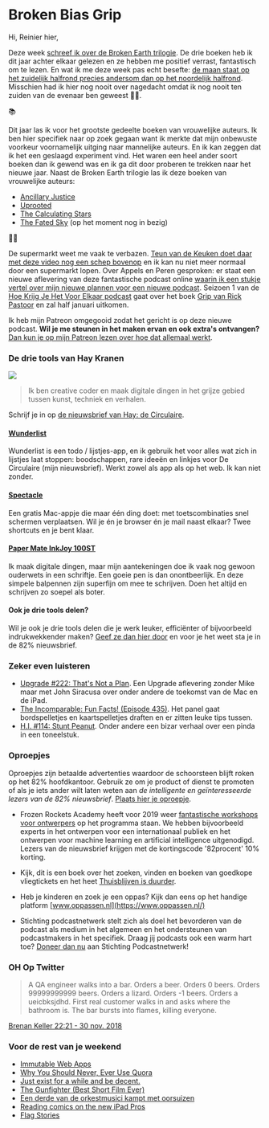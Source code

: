 # Broken Bias Grip

Hi, Reinier hier,

Deze week [schreef ik over de Broken Earth trilogie](https://sinds82.nl/2018/12/02/the-fifth-season). De drie boeken heb ik dit jaar achter elkaar gelezen en ze hebben me positief verrast, fantastisch om te lezen. En wat ik me deze week pas echt besefte: [de maan staat op het zuidelijk halfrond precies andersom dan op het noordelijk halfrond](https://www.sciencealert.com/the-moon-is-upside-down-in-the-northern-southern-hemisphere-and-how-did-we-not-know-this). Misschien had ik hier nog nooit over nagedacht omdat ik nog nooit ten zuiden van de evenaar ben geweest 🤷‍♂️.

📚

Dit jaar las ik voor het grootste gedeelte boeken van vrouwelijke auteurs. Ik ben hier specifiek naar op zoek gegaan want ik merkte dat mijn onbewuste voorkeur voornamelijk uitging naar mannelijke auteurs. En ik kan zeggen dat ik het een geslaagd experiment vind. Het waren een heel ander soort boeken dan ik gewend was en ik ga dit door proberen te trekken naar het nieuwe jaar. Naast de Broken Earth trilogie las ik deze boeken van vrouwelijke auteurs:

- [Ancillary Justice](https://www.goodreads.com/book/show/17333324-ancillary-justice)
- [Uprooted](https://www.goodreads.com/book/show/22544764-uprooted)
- [The Calculating Stars](https://www.goodreads.com/book/show/33080122-the-calculating-stars)
- [The Fated Sky](https://www.goodreads.com/book/show/33081262-the-fated-sky) (op het moment nog in bezig)

🍎🍐

De supermarkt weet me vaak te verbazen. [Teun van de Keuken doet daar met deze video nog een schep bovenop](https://www.youtube.com/watch?v=0pBnBl4W_n0) en ik kan nu niet meer normaal door een supermarkt lopen. Over Appels en Peren gesproken: er staat een nieuwe aflevering van deze fantastische podcast online [waarin ik een stukje vertel over mijn nieuwe plannen voor een nieuwe podcast](#). Seizoen 1 van de [Hoe Krijg Je Het Voor Elkaar podcast](http://hoekrijgjehetvoorelkaar.nl) gaat over het boek [Grip van Rick Pastoor](https://gripboek.nl) en zal half januari uitkomen.

Ik heb mijn Patreon omgegooid zodat het gericht is op deze nieuwe podcast. **Wil je me steunen in het maken ervan en ook extra's ontvangen?** [Dan kun je op mijn Patreon lezen over hoe dat allemaal werkt](https://www.patreon.com/reinier).

### De drie tools van Hay Kranen

![](https://sinds82.nl/images/hay-kranen.jpg)

> Ik ben creative coder en maak digitale dingen in het grijze gebied tussen kunst, techniek en verhalen.

Schrijf je in op [de nieuwsbrief van Hay: de Circulaire](https://www.haykranen.nl/circulaire/).

#### [Wunderlist](https://wunderlist.com)

Wunderlist is een todo / lijstjes-app, en ik gebruik het voor alles wat zich in lijstjes laat stoppen: boodschappen, rare ideeën en linkjes voor De Circulaire (mijn nieuwsbrief). Werkt zowel als app als op het web. Ik kan niet zonder.

#### [Spectacle](https://www.spectacleapp.com)

Een gratis Mac-appje die maar één ding doet: met toetscombinaties snel schermen verplaatsen. Wil je én je browser én je mail naast elkaar? Twee shortcuts en je bent klaar.

#### [Paper Mate InkJoy 100ST](https://www.papermate.com/pens/ballpoint/inkjoy-100-st?sku=PMInkJoy100STBlueMedium)

Ik maak digitale dingen, maar mijn aantekeningen doe ik vaak nog gewoon ouderwets in een schriftje. Een goeie pen is dan onontbeerlijk. En deze simpele balpennen zijn superfijn om mee te schrijven. Doen het altijd en schrijven zo soepel als boter.

#### Ook je drie tools delen?

Wil je ook je drie tools delen die je werk leuker, efficiënter of bijvoorbeeld indrukwekkender maken? [Geef ze dan hier door](https://goo.gl/forms/C5J2VoBlxJKR9Ikw2) en voor je het weet sta je in de 82% nieuwsbrief.

### Zeker even luisteren

- [Upgrade #222: That's Not a Plan](https://www.relay.fm/upgrade/222). Een Upgrade aflevering zonder Mike maar met John Siracusa over onder andere de toekomst van de Mac en de iPad.
- [The Incomparable: Fun Facts! (Episode 435)](https://www.theincomparable.com/theincomparable/435/). Het panel gaat bordspelletjes en kaartspelletjes draften en er zitten leuke tips tussen.
- [H.I. #114: Stunt Peanut](http://www.hellointernet.fm/podcast/114). Onder andere een bizar verhaal over een pinda in een toneelstuk. 

### Oproepjes

Oproepjes zijn betaalde advertenties waardoor de schoorsteen blijft roken op het 82% hoofdkantoor. Gebruik ze om je product of dienst te promoten of als je iets ander wilt laten weten aan _de intelligente en geïnteresseerde lezers van de 82% nieuwsbrief_. [Plaats hier je oproepje](https://forms.82procent.nl).

- Frozen Rockets Academy heeft voor 2019 weer [fantastische workshops voor ontwerpers](https://academy.frozenrockets.nl) op het programma staan. We hebben bijvoorbeeld experts in het ontwerpen voor een internationaal publiek en het ontwerpen voor machine learning en artificial intelligence uitgenodigd. Lezers van de nieuwsbrief krijgen met de kortingscode '82procent' 10% korting.

- Kijk, dit is een boek over het zoeken, vinden en boeken van goedkope vliegtickets en het heet [Thuisblijven is duurder](https://thuisblijvenisduurder.com).

- Heb je kinderen en zoek je een oppas? Kijk dan eens op het handige platform [www.oppassen.nl](https://www.oppassen.nl/)

- Stichting podcastnetwerk stelt zich als doel het bevorderen van de podcast als medium in het algemeen en het ondersteunen van podcastmakers in het specifiek. Draag jij podcasts ook een warm hart toe? [Doneer dan nu](http://www.podcastnetwerk.nl/vrienden) aan Stichting Podcastnetwerk!

### OH Op Twitter

> A QA engineer walks into a bar. Orders a beer. Orders 0 beers. Orders 99999999999 beers. Orders a lizard. Orders -1 beers. Orders a ueicbksjdhd. First real customer walks in and asks where the bathroom is. The bar bursts into flames, killing everyone.

[Brenan Keller 22:21 - 30 nov. 2018](https://twitter.com/brenankeller/status/1068615953989087232)

### Voor de rest van je weekend

- [Immutable Web Apps](https://immutablewebapps.org/)
- [Why You Should Never, Ever Use Quora](https://waxy.org/2018/12/why-you-should-never-ever-use-quora/)
- [Just exist for a while and be decent.](https://www.youtube.com/watch?v=7g1pmHSWHe0)
- [The Gunfighter (Best Short Film Ever)](https://www.youtube.com/watch?v=TXfltmzRG-g)
- [Een derde van de orkestmusici kampt met oorsuizen](https://www.doof.nl/onderzoek-wetenschap/een-derde-van-de-orkestmusici-kampt-met-oorsuizen/)
- [Reading comics on the new iPad Pros](https://sixcolors.com/post/2018/12/reading-comics-on-the-new-ipad-pros/)
- [Flag Stories](http://flagstories.co/)

